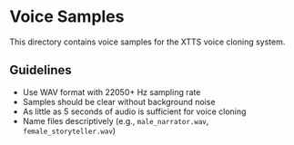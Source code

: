 # Voice Samples

This directory contains voice samples for the XTTS voice cloning system.

## Guidelines
- Use WAV format with 22050+ Hz sampling rate
- Samples should be clear without background noise
- As little as 5 seconds of audio is sufficient for voice cloning
- Name files descriptively (e.g., `male_narrator.wav`, `female_storyteller.wav`)
